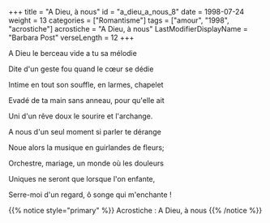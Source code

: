 +++
title = "A Dieu, à nous"
id = "a_dieu_a_nous_8"
date = 1998-07-24
weight = 13
categories = ["Romantisme"]
tags = ["amour", "1998", "acrostiche"]
acrostiche = "A Dieu, à nous"
LastModifierDisplayName = "Barbara Post"
verseLength = 12
+++

A Dieu le berceau vide a tu sa mélodie

Dite d'un geste fou quand le cœur se dédie

Intime en tout son souffle, en larmes, chapelet

Evadé de ta main sans anneau, pour qu'elle ait

Uni d'un rêve doux le sourire et l'archange.

A nous d'un seul moment si parler te dérange

Noue alors la musique en guirlandes de fleurs;

Orchestre, mariage, un monde où les douleurs

Uniques ne seront que lorsque l'on enfante,

Serre-moi d'un regard, ô songe qui m'enchante !

{{% notice style="primary" %}}
Acrostiche : A Dieu, à nous
{{% /notice %}}
